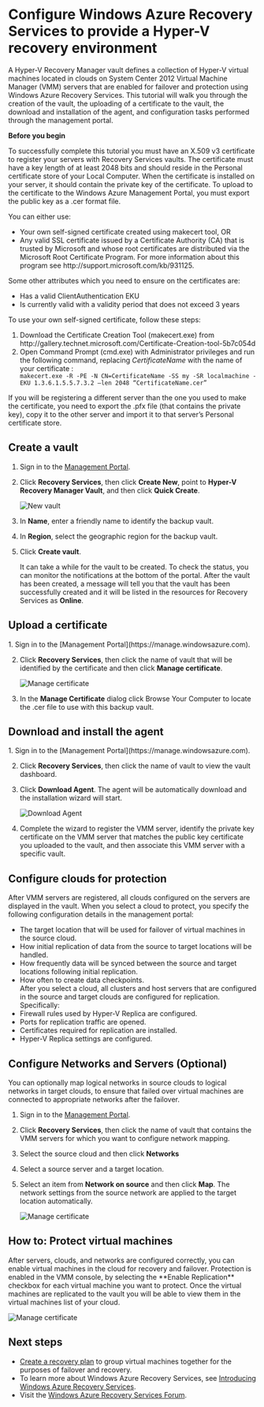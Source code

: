 <properties linkid="configure-hyper-v-recovery-vault" urlDisplayName="configure-hyper-v-recovery-vault" pageTitle="Configure Windows Azure Recovery Services to provide a Hyper-V recovery environment" metaKeywords="hyper-v recovery, disaster recovery" metaDescription="Windows Azure Hyper-V Recovery Manager can help you protect important services by coordinating the replication and recovery of System Center 2012 private clouds at a secondary location." metaCanonical="http://www.windowsazure.com/" umbracoNaviHide="0" disqusComments="1" writer="starra" editor="tysonn" manager="cynthn" />
<div chunk="../chunks/recoveryservices-left-nav.md"/> 

<h1><a id="configure-hyper-v-recovery-vault-tutorial"></a>Configure Windows Azure Recovery Services to provide a Hyper-V recovery environment</h1>

A Hyper-V Recovery Manager vault defines a collection of Hyper-V virtual machines located in clouds on System Center 2012 Virtual Machine Manager (VMM) servers that are enabled for failover and protection using Windows Azure Recovery Services. This tutorial will walk you through the creation of the vault, the uploading of a certificate to the vault, the download and installation of the agent, and configuration tasks performed through the management portal.

<div class="dev-callout"> 
<strong>Before you begin</strong> 
<p>To successfully complete this tutorial you must have 
an X.509 v3 certificate to register your servers with Recovery Services vaults.  The certificate must have a key length of at least 2048 bits and should reside in the Personal certificate store of your Local Computer. When the certificate is installed on your server, it should contain the private key of the certificate. To upload to the certificate to the Windows Azure Management Portal, you must export the public key as a .cer format file.</p> 

<p>You can either use:</p> 
<ul>
<li>Your own self-signed certificate created using makecert tool, OR</li> 

<li>Any valid SSL certificate issued by a Certificate Authority (CA) that is trusted by Microsoft and whose root certificates are distributed via the Microsoft Root Certificate Program. For more information about this program see <a><href>http://support.microsoft.com/kb/931125</href></a>.</li>
</ul> 

<p>Some other attributes which you need to ensure on the certificates are:</p> 

<ul>
<li>Has a valid ClientAuthentication EKU</li>

<li>Is currently valid with a validity period that does not exceed 3 years</li>  
</ul>

<p>To use your own self-signed certificate, follow these steps: </p>
<ol>
<li>Download the Certificate Creation Tool (makecert.exe) from <a><href>http://gallery.technet.microsoft.com/Certificate-Creation-tool-5b7c054d</href></a></li>  


<li>Open Command Prompt (cmd.exe) with Administrator privileges and run the following command, replacing <i>CertificateName</i> with the name of your certificate : 
<code>
makecert.exe -R -PE -N CN=CertificateName -SS my -SR localmachine -EKU 1.3.6.1.5.5.7.3.2 –len 2048 “CertificateName.cer”</code></li>
</ol>
<p>
If you will be registering a different server than the one you used to make the certificate, you need to export the .pfx file (that contains the private key), copy it to the other server and import it to that server’s Personal certificate store. 
</p> 
</div>

<h2><a id="create"></a>Create a vault</h2>

1. Sign in to the [Management Portal](https://manage.windowsazure.com).

<div chunk="../ITPro/shared/chunks/disclaimer.md"/>

2. Click **Recovery Services**, then click **Create New**,  point to **Hyper-V Recovery Manager Vault**, and then click **Quick Create**.

	![New vault](../media/RS_hvvault.png)

3. In **Name**, enter a friendly name to identify the backup vault.

4. In **Region**, select the geographic region for the backup vault.  

5. Click **Create vault**.

	It can take a while for the vault to be created. To check the status, you can monitor the notifications at the bottom of the portal. After the vault has been created, a message will tell you that the vault has been successfully created and it will be listed in the resources for Recovery Services as **Online**. 

<h2><a id="upload"></a>Upload a certificate</h2>
1. Sign in to the [Management Portal](https://manage.windowsazure.com).

2. Click **Recovery Services**, then click the name of vault that will be identified by the certificate and then click **Manage certificate**.
	
	![Manage certificate](../media/RS_howtoupload1.png)
3. In the **Manage Certificate** dialog click Browse Your Computer to locate the .cer file to use with this backup vault.
<h2><a id="download"></a>Download and install the agent</h2>
1. Sign in to the [Management Portal](https://manage.windowsazure.com).

2. Click **Recovery Services**, then click the name of vault to view the vault dashboard.

3. Click **Download Agent**. The agent will be automatically download and the installation wizard will start.
	
	![Download Agent](../media/RS_installwiz.png)
4. Complete the wizard to register the VMM server, identify the private key certificate on the VMM server that matches the public key certificate you uploaded to the vault, and then associate this VMM server with a specific vault. 
  

<h2><a id="manage"></a>Configure clouds for protection</h2>
After VMM servers are registered, all clouds configured on the servers are displayed in the vault.  When you select a cloud to protect, you specify the following configuration details in the management portal: 

* The target location that will be used for failover of virtual machines in the source cloud.
* How initial replication of data from the source to target locations will be handled.
* How frequently data will be synced between the source and target locations following initial replication.
* How often to create data checkpoints.  
After you select a cloud, all clusters and host servers that are configured in the source and target clouds are configured for replication. Specifically:
* Firewall rules used by Hyper-V Replica are configured.
* Ports for replication traffic are opened.
* Certificates required for replication are installed.
* Hyper-V Replica settings are configured.

<h2><a id="networks"></a>Configure Networks and Servers (Optional)</h2>

You can optionally map logical networks in source clouds to logical networks in target clouds, to ensure that failed over virtual machines are connected to appropriate networks after the failover.
 
1. Sign in to the [Management Portal](https://manage.windowsazure.com).

2. Click **Recovery Services**, then click the name of vault that contains the VMM servers for which you want to configure network mapping.

3. Select the source cloud and then click **Networks**

4. Select a source server and a target location.

5. Select an item from **Network on source** and then click **Map**. The network settings from the source network are applied to the target location automatically.

	![Manage certificate](../media/RS_networks.png)

<h2><a id="protect"></a>How to: Protect virtual machines</h2>
After servers, clouds, and networks are configured correctly, you can enable virtual machines in the cloud for recovery and failover. Protection is enabled in the VMM console, by selecting the **Enable Replication** checkbox for each virtual machine you want to protect. Once the virtual machines are replicated to the vault you will be able to view them in the virtual machines list of your cloud.
 
![Manage certificate](../media/RS_clouds.png)

<h2><a id="next"></a>Next steps</h2>

- [Create a recovery plan](http://go.microsoft.com/fwlink/p/?LinkId=290953) to group virtual machines together for the purposes of failover and recovery. 
- To learn more about Windows Azure Recovery Services, see [Introducing Windows Azure Recovery Services](http://www.windowsazure.com/). 
- Visit the [Windows Azure Recovery Services Forum]( http://go.microsoft.com/fwlink/p/?LinkId=290933).
